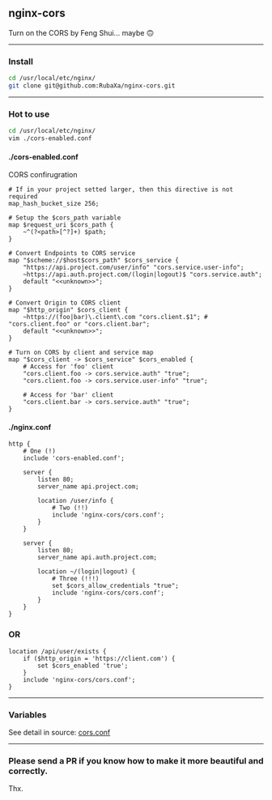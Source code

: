 nginx-cors
----------
Turn on the CORS by Feng Shui... maybe 🙃

---

### Install

```sh
cd /usr/local/etc/nginx/
git clone git@github.com:RubaXa/nginx-cors.git
```

---

### Hot to use

```sh
cd /usr/local/etc/nginx/
vim ./cors-enabled.conf
```

#### ./cors-enabled.conf
CORS confirugration

```nginx
# If in your project setted larger, then this directive is not required
map_hash_bucket_size 256;

# Setup the $cors_path variable
map $request_uri $cors_path {
	~^(?<path>[^?]+) $path;
}

# Convert Endpoints to CORS service
map "$scheme://$host$cors_path" $cors_service {
	"https://api.project.com/user/info" "cors.service.user-info";
	~https://api.auth.project.com/(login|logout)$ "cors.service.auth";
	default "<<unknown>>";
}

# Convert Origin to CORS client
map "$http_origin" $cors_client {
	~https://(foo|bar)\.client\.com "cors.client.$1"; # "cors.client.foo" or "cors.client.bar";
	default "<<unknown>>";
}

# Turn on CORS by client and service map
map "$cors_client -> $cors_service" $cors_enabled {
	# Access for 'foo' client
	"cors.client.foo -> cors.service.auth" "true";
	"cors.client.foo -> cors.service.user-info" "true";

	# Access for 'bar' client
	"cors.client.bar -> cors.service.auth" "true";
}
```

#### ./nginx.conf

```nginx
http {
	# One (!)
	include 'cors-enabled.conf';

	server {
		listen 80;
		server_name api.project.com;

		location /user/info {
			# Two (!!)
			include 'nginx-cors/cors.conf';
		}
	}

	server {
		listen 80;
		server_name api.auth.project.com;

		location ~/(login|logout) {
			# Three (!!!)
			set $cors_allow_credentials "true";
			include 'nginx-cors/cors.conf';
		}
	}
}
```

### OR

```nginx
location /api/user/exists {
	if ($http_origin = 'https://client.com') {
		set $cors_enabled 'true';
	}
	include 'nginx-cors/cors.conf';
}
```

---

### Variables

See detail in source: [cors.conf](./cors.conf#L1-L9)

---

### Please send a PR if you know how to make it more beautiful and correctly.

Thx.